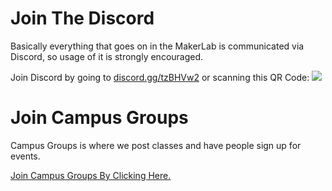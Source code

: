 # Join The Discord
Basically everything that goes on in the MakerLab is communicated via Discord, so usage of it is strongly encouraged. 

Join Discord by going to [discord.gg/tzBHVw2](http://discord.gg/tzBHVw2) or scanning this QR Code:
![](./assets/discord_QR_code.png)

# Join Campus Groups
Campus Groups is where we post classes and have people sign up for events.

[Join Campus Groups By Clicking Here.](https://rosehulman.campusgroups.com/feeds?type=club&type_id=35475&tab=about)